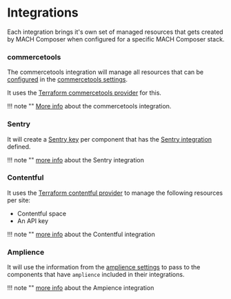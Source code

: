 # Integrations

Each integration brings it's own set of managed resources that gets created by
MACH Composer when configured for a specific MACH Composer stack.

### commercetools

The commercetools integration will manage all resources that can be
[configured](../../integrations/commercetools.md#configuration) in the
[commercetools settings](../../../reference/syntax/sites.md#commercetools).

It uses the [Terraform commercetools provider](https://registry.terraform.io/providers/labd/commercetools/latest/docs) for this.

!!! note ""
    [More info](../../integrations/commercetools.md) about the commercetools
    integration.

### Sentry

It will create a [Sentry key](https://registry.terraform.io/providers/jianyuan/sentry/latest/docs/resources/key)
per component that has the [Sentry integration](../../integrations/sentry.md) defined.

!!! note ""
    [more info](../../integrations/sentry.md) about the Sentry integration

### Contentful

It uses the [Terraform contentful provider](https://registry.terraform.io/providers/labd/contentful/latest)
to manage the following resources per site:

- Contentful space
- An API key

!!! note ""
    [more info](../../integrations/contentful.md) about the Contentful integration

### Amplience

It will use the information from the [amplience settings](../../../reference/syntax/global.md#amplience)
to pass to the components that have `amplience` included in their integrations.

!!! note ""
    [more info](../../integrations/amplience.md) about the Ampience integration
